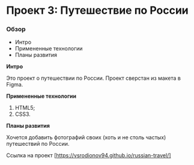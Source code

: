 # Проект 3: Путешествие по России

### Обзор
* Интро
* Примененные технологии
* Планы развития

**Интро**

Это проект о путешествии по России.
Проект сверстан из макета в Figma.

**Примененные технологии**

1. HTML5;
2. CSS3.

**Планы развития**

Хочется добавить фотографий своих (хоть и не столь частых) путешествий по России.

Ссылка на проект [https://vsrodionov94.github.io/russian-travel/]
